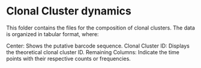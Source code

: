 # Clonal Cluster dynamics
This folder contains the files for the composition of clonal clusters. The data is organized in tabular format, where:

Center: Shows the putative barcode sequence.
Clonal Cluster ID: Displays the theoretical clonal cluster ID.
Remaining Columns: Indicate the time points with their respective counts or frequencies.
